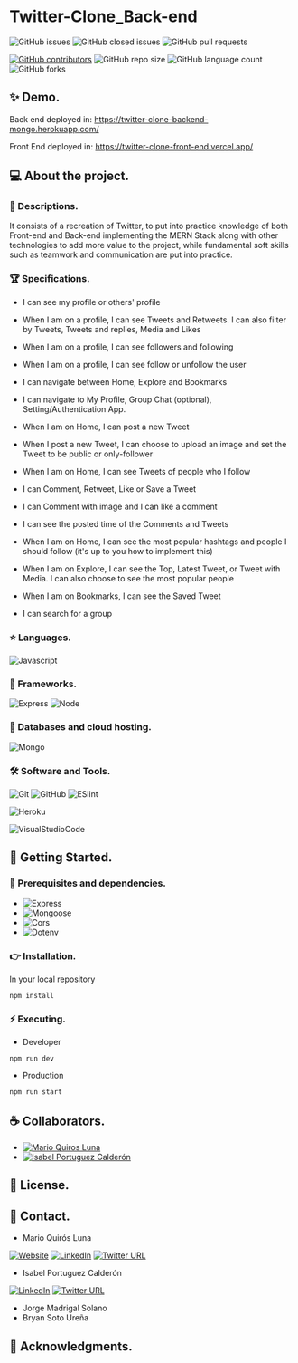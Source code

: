 # Twitter-Clone_Back-end

![GitHub issues](https://img.shields.io/github/issues/MarioQuirosLuna/Twitter-Clone_Back-end)
![GitHub closed issues](https://img.shields.io/github/issues-closed/MarioQuirosLuna/Twitter-Clone_Back-end)
![GitHub pull requests](https://img.shields.io/github/issues-pr/MarioQuirosLuna/Twitter-Clone_Back-end)

[![GitHub contributors](https://img.shields.io/github/contributors/MarioQuirosLuna/Twitter-Clone_Back-end.svg?color=blue)](https://github.com/MarioQuirosLuna/Twitter-Clone_Back-end/network)
![GitHub repo size](https://img.shields.io/github/repo-size/MarioQuirosLuna/Twitter-Clone_Back-end)
![GitHub language count](https://img.shields.io/github/languages/count/MarioQuirosLuna/Twitter-Clone_Back-end)
![GitHub forks](https://img.shields.io/github/forks/MarioQuirosLuna/Twitter-Clone_Back-end)

## ✨ Demo.

Back end deployed in: https://twitter-clone-backend-mongo.herokuapp.com/

Front End deployed in: https://twitter-clone-front-end.vercel.app/

## 💻 About the project.

   ### 📜 Descriptions.
   
   It consists of a recreation of Twitter, to put into practice knowledge of both Front-end and Back-end implementing the MERN Stack along with other technologies to add more value to the project, while fundamental soft skills such as teamwork and communication are put into practice.
   
   ### 🏆 Specifications.
   
   * I can see my profile or others' profile

   * When I am on a profile, I can see Tweets and Retweets. I can also filter by Tweets, Tweets and replies, Media and Likes

   * When I am on a profile, I can see followers and following

   * When I am on a profile, I can see follow or unfollow the user

   * I can navigate between Home, Explore and Bookmarks

   * I can navigate to My Profile, Group Chat (optional), Setting/Authentication App.

   * When I am on Home, I can post a new Tweet

   * When I post a new Tweet, I can choose to upload an image and set the Tweet to be public or only-follower

   * When I am on Home, I can see Tweets of people who I follow

   * I can Comment, Retweet, Like or Save a Tweet

   * I can Comment with image and I can like a comment

   * I can see the posted time of the Comments and Tweets

   * When I am on Home, I can see the most popular hashtags and people I should follow (it's up to you how to implement this)

   * When I am on Explore, I can see the Top, Latest Tweet, or Tweet with Media. I can also choose to see the most popular people

   * When I am on Bookmarks, I can see the Saved Tweet

   * I can search for a group

   ### ⭐ Languages.
   
  ![Javascript](https://custom-icon-badges.herokuapp.com/badge/-JavaScript-%23F7DF1E?style=flat&logo=javascript&logoColor=white&labelColor=111)

   ### 🎨 Frameworks.
   
  ![Express](https://custom-icon-badges.herokuapp.com/badge/-Express-%23000000?style=flat&logo=express&logoColor=white&labelColor=111)
  ![Node](https://custom-icon-badges.herokuapp.com/badge/-Node-%23339933?style=flat&logo=nodedotjs&logoColor=white&labelColor=111)
   
   ### 💾 Databases and cloud hosting.
   
  ![Mongo](https://custom-icon-badges.herokuapp.com/badge/-Mongo-%2347A248?style=flat&logo=mongodb&logoColor=white&labelColor=111)
  
   ### 🛠️ Software and Tools.
   
  ![Git](https://custom-icon-badges.herokuapp.com/badge/-Git-%23F05032?style=flat&logo=git&logoColor=white&labelColor=111)
  ![GitHub](https://custom-icon-badges.herokuapp.com/badge/-GitHub-%23181717?style=flat&logo=github&logoColor=white&labelColor=111)
  ![ESlint](https://custom-icon-badges.herokuapp.com/badge/-ESlint-%234B32C3?style=flat&logo=ESlint&logoColor=white&labelColor=111)

  ![Heroku](https://custom-icon-badges.herokuapp.com/badge/-Heroku-%23430098?style=flat&logo=Heroku&logoColor=white&labelColor=111)

  ![VisualStudioCode](https://custom-icon-badges.herokuapp.com/badge/-VisualStudioCode-%23007ACC?style=flat&logo=VisualStudioCode&logoColor=white&labelColor=111)

## 🚀 Getting Started.

   ### 📌 Prerequisites and dependencies.
   
   * ![Express](https://img.shields.io/badge/express-v.4.17.2-111)
   * ![Mongoose](https://img.shields.io/badge/Mongoose-v.6.1.5-111)
   * ![Cors](https://img.shields.io/badge/cors-v2.8.5-111)
   * ![Dotenv](https://img.shields.io/badge/dotenv-v14.2.0-111)

   ### 👉 Installation.
   
   In your local repository
   ```
   npm install
   ```

   ### ⚡ Executing.
   
   * Developer
   ```
   npm run dev
   ```
   * Production
   ```
   npm run start
   ```

## ☕ Collaborators.
  * [![Mario Quiros Luna](https://custom-icon-badges.herokuapp.com/badge/-Mario%20Quirós%20Luna-%23181717?style=flat&logo=github&logoColor=white&labelColor=111)](https://github.com/MarioQuirosLuna)
  * [![Isabel Portuguez Calderón](https://custom-icon-badges.herokuapp.com/badge/-Isabel%20Portuguez%20Calderón-%23181717?style=flat&logo=github&logoColor=white&labelColor=111)](https://github.com/IsaPortuguez)

## 📝 License.

## 💬 Contact.

* Mario Quirós Luna

[![Website](https://img.shields.io/website?label=Portfolio&up_color=%231E0A46&up_message=Mario%20Quiros%20Luna%20Dev&url=https%3A%2F%2Fmarioql-dev.vercel.app%2F)](https://marioql-dev.vercel.app/)
[![LinkedIn](https://custom-icon-badges.herokuapp.com/badge/-LinkedIn%20Mario%20Quirós%20Luna-%230A66C2?style=flat&logo=LinkedIn&logoColor=white&labelColor=111)](https://www.linkedin.com/in/mario-quir%C3%B3s-luna-dev-b99050206/)
[![Twitter URL](https://img.shields.io/twitter/url?label=Twitter%20%40MarioQuirosL&style=social&url=https%3A%2F%2Ftwitter.com%2FMarioQuirosL)](https://twitter.com/MarioQuirosL)

* Isabel Portuguez Calderón

[![LinkedIn](https://custom-icon-badges.herokuapp.com/badge/-LinkedIn%20Isabel%20Portuguez%20Calderón-%230A66C2?style=flat&logo=LinkedIn&logoColor=white&labelColor=111)](https://www.linkedin.com/in/isabel-portuguez-calderón-142b4b229)
[![Twitter URL](https://img.shields.io/twitter/url?label=Twitter%20%40IsaPortuguezC&style=social&url=https%3A%2F%2Ftwitter.com%2FIsaPortuguezC)](https://twitter.com/IsaPortuguezC)

* Jorge Madrigal Solano
* Bryan Soto Ureña

## 💜 Acknowledgments.
